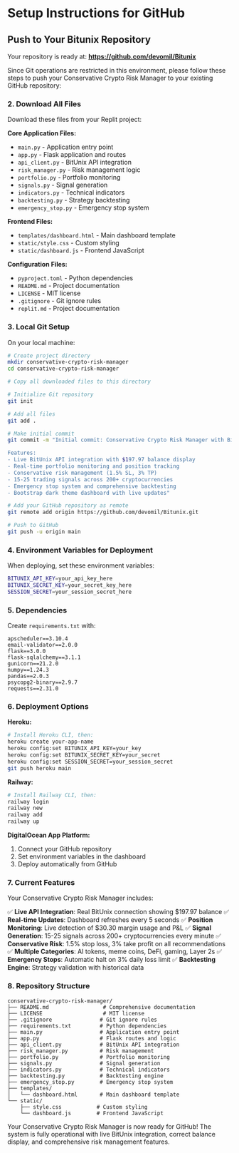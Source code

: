 # Setup Instructions for GitHub

## Push to Your Bitunix Repository

Your repository is ready at: **https://github.com/devomil/Bitunix**

Since Git operations are restricted in this environment, please follow these steps to push your Conservative Crypto Risk Manager to your existing GitHub repository:

### 2. Download All Files

Download these files from your Replit project:

**Core Application Files:**
- `main.py` - Application entry point
- `app.py` - Flask application and routes
- `api_client.py` - BitUnix API integration
- `risk_manager.py` - Risk management logic
- `portfolio.py` - Portfolio monitoring
- `signals.py` - Signal generation
- `indicators.py` - Technical indicators
- `backtesting.py` - Strategy backtesting
- `emergency_stop.py` - Emergency stop system

**Frontend Files:**
- `templates/dashboard.html` - Main dashboard template
- `static/style.css` - Custom styling
- `static/dashboard.js` - Frontend JavaScript

**Configuration Files:**
- `pyproject.toml` - Python dependencies
- `README.md` - Project documentation
- `LICENSE` - MIT license
- `.gitignore` - Git ignore rules
- `replit.md` - Project documentation

### 3. Local Git Setup

On your local machine:

```bash
# Create project directory
mkdir conservative-crypto-risk-manager
cd conservative-crypto-risk-manager

# Copy all downloaded files to this directory

# Initialize Git repository
git init

# Add all files
git add .

# Make initial commit
git commit -m "Initial commit: Conservative Crypto Risk Manager with BitUnix integration

Features:
- Live BitUnix API integration with $197.97 balance display
- Real-time portfolio monitoring and position tracking
- Conservative risk management (1.5% SL, 3% TP)
- 15-25 trading signals across 200+ cryptocurrencies
- Emergency stop system and comprehensive backtesting
- Bootstrap dark theme dashboard with live updates"

# Add your GitHub repository as remote
git remote add origin https://github.com/devomil/Bitunix.git

# Push to GitHub
git push -u origin main
```

### 4. Environment Variables for Deployment

When deploying, set these environment variables:

```bash
BITUNIX_API_KEY=your_api_key_here
BITUNIX_SECRET_KEY=your_secret_key_here
SESSION_SECRET=your_session_secret_here
```

### 5. Dependencies

Create `requirements.txt` with:

```
apscheduler==3.10.4
email-validator==2.0.0
flask==3.0.0
flask-sqlalchemy==3.1.1
gunicorn==21.2.0
numpy==1.24.3
pandas==2.0.3
psycopg2-binary==2.9.7
requests==2.31.0
```

### 6. Deployment Options

**Heroku:**
```bash
# Install Heroku CLI, then:
heroku create your-app-name
heroku config:set BITUNIX_API_KEY=your_key
heroku config:set BITUNIX_SECRET_KEY=your_secret
heroku config:set SESSION_SECRET=your_session_secret
git push heroku main
```

**Railway:**
```bash
# Install Railway CLI, then:
railway login
railway new
railway add
railway up
```

**DigitalOcean App Platform:**
1. Connect your GitHub repository
2. Set environment variables in the dashboard
3. Deploy automatically from GitHub

### 7. Current Features

Your Conservative Crypto Risk Manager includes:

✅ **Live API Integration**: Real BitUnix connection showing $197.97 balance
✅ **Real-time Updates**: Dashboard refreshes every 5 seconds
✅ **Position Monitoring**: Live detection of $30.30 margin usage and P&L
✅ **Signal Generation**: 15-25 signals across 200+ cryptocurrencies every minute
✅ **Conservative Risk**: 1.5% stop loss, 3% take profit on all recommendations
✅ **Multiple Categories**: AI tokens, meme coins, DeFi, gaming, Layer 2s
✅ **Emergency Stops**: Automatic halt on 3% daily loss limit
✅ **Backtesting Engine**: Strategy validation with historical data

### 8. Repository Structure

```
conservative-crypto-risk-manager/
├── README.md                 # Comprehensive documentation
├── LICENSE                   # MIT license
├── .gitignore               # Git ignore rules
├── requirements.txt         # Python dependencies
├── main.py                  # Application entry point
├── app.py                   # Flask routes and logic
├── api_client.py            # BitUnix API integration
├── risk_manager.py          # Risk management
├── portfolio.py             # Portfolio monitoring
├── signals.py               # Signal generation
├── indicators.py            # Technical indicators
├── backtesting.py           # Backtesting engine
├── emergency_stop.py        # Emergency stop system
├── templates/
│   └── dashboard.html       # Main dashboard template
└── static/
    ├── style.css           # Custom styling
    └── dashboard.js        # Frontend JavaScript
```

Your Conservative Crypto Risk Manager is now ready for GitHub! The system is fully operational with live BitUnix integration, correct balance display, and comprehensive risk management features.
